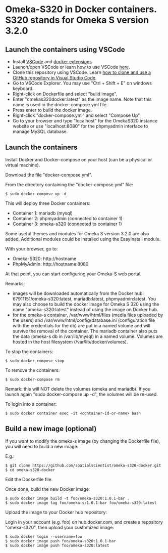 # Omeka-S320 in Docker containers. S320 stands for Omeka S version 3.2.0

## Launch the containers using VSCode

- Install [VSCode](https://code.visualstudio.com/) and [docker extensions](https://marketplace.visualstudio.com/items?itemName=ms-azuretools.vscode-docker).
- Launch/open VSCode or learn how to use VSCode [here](https://code.visualstudio.com/learn).
- Clone this repository using VSCode. Learn [how to clone and use a GitHub repository in Visual Studio Code](https://docs.microsoft.com/en-us/azure/developer/javascript/how-to/with-visual-studio-code/clone-github-repository?tabs=create-repo-command-palette%2Cinitialize-repo-activity-bar%2Ccreate-branch-command-palette%2Ccommit-changes-command-palette%2Cpush-command-palette).
- Go to VSCode Explorer. You may use "Ctrl + Shift + E" on windows keyboard.
- Right-click on Dockerfile and select "build image".
- Enter "omekas320docker:latest" as the image name. Note that this name is used in the docker-compose.yml file.
- Press enter to build the docker image.
- Right-click "docker-compose.yml" and select "Compose Up"
- Go to your browser and type "localhost" for the OmekaS320 instance website or use "localhost:8080" for the phpmyadmin interface to manage MySQL database.

## Launch the containers

Install Docker and Docker-compose on your host (can be a physical or virtual machine). 

Download the file "docker-compose.yml".

From the directory containing the "docker-compose.yml" file:

```
$ sudo docker-compose up -d
```

This will deploy three Docker containers:

- Container 1: mariadb (mysql) 
- Container 2: phpmyadmin (connected to container 1)
- Container 3: omeka-s320 (connected to container 1)

Some useful themes and modules for Omeka S version 3.2.0 are also added. Additional modules could be installed using the EasyInstall module.

With your browser, go to:

- Omeka-S320: http://hostname
- PhpMyAdmin: http://hostname:8080

At that point, you can start configuring your Omeka-S web portal.

Remarks:

- images will be downloaded automatically from the Docker hub: 67911151/omeka-s320:latest, mariadb:latest, phpmyadmin:latest. You may also choose to build the docker image for Omeka S 320 using the name "omeka-s320:latest" instead of using the image on Docker hub.
- for the omeka-s container, /var/www/html/files (media files uploaded by the users) and /var/www/html/config/database.ini (configuration file with the credentials for the db) are put in a named volume and will survive the removal of the container. The mariadb container also puts the data (omeka-s db in /var/lib/mysql) in a named volume. Volumes are hosted in the host filesystem (/var/lib/docker/volumes).

To stop the containers:

```
$ sudo docker-compose stop
```

To remove the containers:

```
$ sudo docker-compose rm 
```

Remark: this will NOT delete the volumes (omeka and mariadb). If you launch again "sudo docker-compose up -d", the volumes will be re-used.

To login into a container:

```
$ sudo docker container exec -it <container-id-or-name> bash 
```

## Build a new image (optional)

If you want to modify the omeka-s image (by changing the Dockerfile file), you will need to build a new image:

E.g.:

```
$ git clone https://github.com/spatialscientist/omeka-s320-docker.git
$ cd omeka-s320-docker
```

Edit the Dockerfile file.

Once done, build the new Docker image:

```
$ sudo docker image build -t foo/omeka-s320:1.0.1-bar .
$ sudo docker image tag foo/omeka-s:1.0.1-bar foo/omeka-s320:latest
```

Upload the image to your Docker hub repository:

Login in your account (e.g. foo) on hub.docker.com, and create a repository "omeka-s320", then upload your customized image:

```
$ sudo docker login --username=foo
$ sudo docker image push foo/omeka-s320:1.0.1-bar
$ sudo docker image push foo/omeka-s320:latest
```
